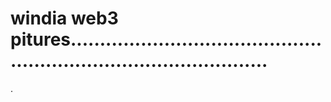 # windia web3 pitures.......................................................................................
.

